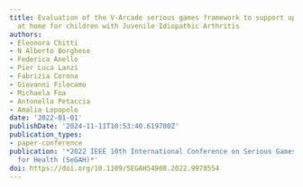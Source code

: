 ```yaml
---
title: Evaluation of the V-Arcade serious games framework to support upper limbs rehabilitation
  at home for children with Juvenile Idiopathic Arthritis
authors:
- Eleonora Chitti
- N Alberto Borghese
- Federica Anello
- Pier Luca Lanzi
- Fabrizia Corona
- Giovanni Filocamo
- Michaela Foa
- Antonella Petaccia
- Amalia Lopopolo
date: '2022-01-01'
publishDate: '2024-11-11T10:53:40.619700Z'
publication_types:
- paper-conference
publication: '*2022 IEEE 10th International Conference on Serious Games and Applications
  for Health (SeGAH)*'
doi: https://doi.org/10.1109/SEGAH54908.2022.9978554
---
```

